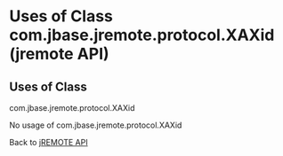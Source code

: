 # Uses of Class com.jbase.jremote.protocol.XAXid (jremote API)

<PageHeader />

## Uses of Class
com.jbase.jremote.protocol.XAXid

No usage of com.jbase.jremote.protocol.XAXid

Back to [jREMOTE API](com_jbase_jremote_package-summary)

  
<PageFooter />
